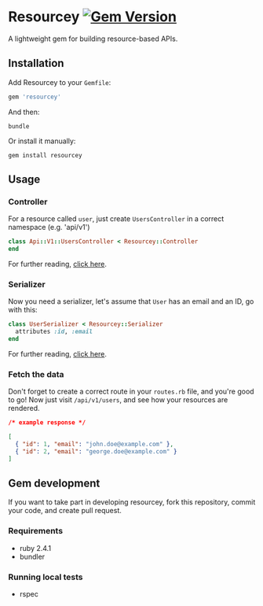 # Resourcey [![Gem Version](https://badge.fury.io/rb/resourcey.png)](https://badge.fury.io/rb/resourcey)
A lightweight gem for building resource-based APIs.

## Installation
Add Resourcey to your `Gemfile`:
```ruby
gem 'resourcey'
```

And then:
```
bundle
```

Or install it manually:
```
gem install resourcey
```

## Usage
### Controller
For a resource called `user`, just create `UsersController` in a correct namespace (e.g. 'api/v1')
```ruby
class Api::V1::UsersController < Resourcey::Controller
end
```

For further reading, [click here](/docs/CONTROLLER.md).

### Serializer

Now you need a serializer, let's assume that `User` has an email and an ID, go with this:
```ruby
class UserSerializer < Resourcey::Serializer
  attributes :id, :email
end
```

For further reading, [click here](/docs/SERIALIZER.md).

### Fetch the data

Don't forget to create a correct route in your `routes.rb` file, and you're good to go!
Now just visit `/api/v1/users`, and see how your resources are rendered.

```json
/* example response */

[
  { "id": 1, "email": "john.doe@example.com" },
  { "id": 2, "email": "george.doe@example.com" }
]
```

## Gem development
If you want to take part in developing resourcey, fork this repository, commit your code, and create pull request.

### Requirements
- ruby 2.4.1
- bundler

### Running local tests
- rspec
